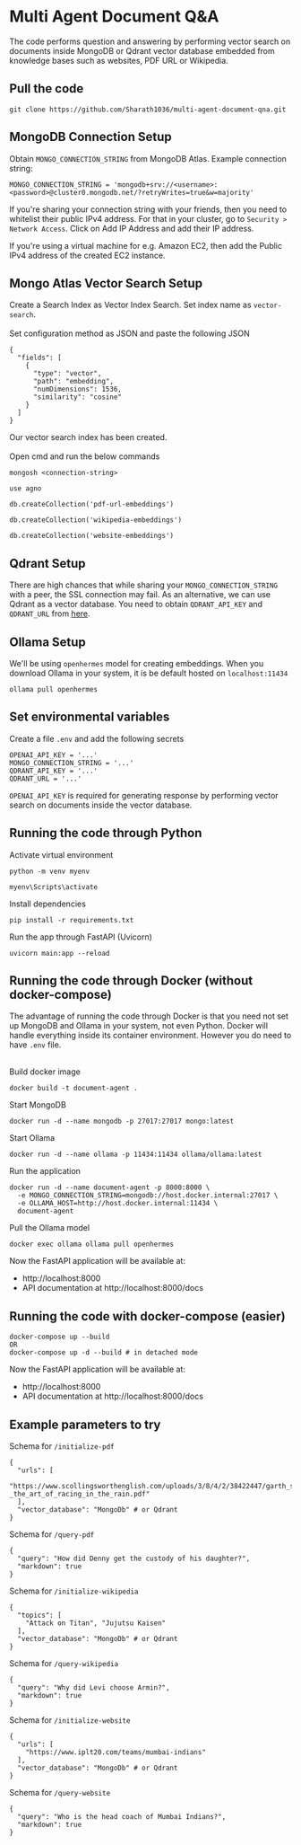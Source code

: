 # Multi Agent Document Q&A

The code performs question and answering by performing vector search on documents inside MongoDB or Qdrant vector database embedded from knowledge bases such as websites, PDF URL or Wikipedia.

## Pull the code
```
git clone https://github.com/Sharath1036/multi-agent-document-qna.git
```

## MongoDB Connection Setup
Obtain `MONGO_CONNECTION_STRING` from MongoDB Atlas. Example connection string:
```
MONGO_CONNECTION_STRING = 'mongodb+srv://<username>:<password>@cluster0.mongodb.net/?retryWrites=true&w=majority'
```

If you're sharing your connection string with your friends, then you need to whitelist their public IPv4 address. For that in your cluster, go to `Security > Network Access`. Click on Add IP Address and add their IP address.

If you're using a virtual machine for e.g. Amazon EC2, then add the Public IPv4 address of the created EC2 instance.

## Mongo Atlas Vector Search Setup
Create a Search Index as Vector Index Search. Set index name as `vector-search`.<br><br>
Set configuration method as JSON and paste the following JSON
```
{
  "fields": [
    {
      "type": "vector",
      "path": "embedding",
      "numDimensions": 1536,
      "similarity": "cosine"
    }
  ]
}
```
Our vector search index has been created.<br><br>
Open cmd and run the below commands
```
mongosh <connection-string>
```
```
use agno
```
```
db.createCollection('pdf-url-embeddings')
```
```
db.createCollection('wikipedia-embeddings')
```
```
db.createCollection('website-embeddings')
```

## Qdrant Setup
There are high chances that while sharing your `MONGO_CONNECTION_STRING` with a peer, the SSL connection may fail. As an alternative, we can use Qdrant as a vector database. You need to obtain `QDRANT_API_KEY` and `QDRANT_URL` from <a href='https://cloud.qdrant.io/'>here</a>.

## Ollama Setup
We'll be using `openhermes` model for creating embeddings. When you download Ollama in your system, it is be default hosted on `localhost:11434`
```
ollama pull openhermes
```

## Set environmental variables
Create a file `.env` and add the following secrets
```
OPENAI_API_KEY = '...'
MONGO_CONNECTION_STRING = '...'
QDRANT_API_KEY = '...'
QDRANT_URL = '...'
```
`OPENAI_API_KEY` is required for generating response by performing vector search on documents inside the vector database.

## Running the code through Python
Activate virtual environment
```
python -m venv myenv
```
```
myenv\Scripts\activate
```
Install dependencies
```
pip install -r requirements.txt
```
Run the app through FastAPI (Uvicorn)
```
uvicorn main:app --reload
```

## Running the code through Docker (without docker-compose)
The advantage of running the code through Docker is that you need not set up MongoDB and Ollama in your system, not even Python. Docker will handle everything inside its container environment. However you do need to have `.env` file.<br><br>

Build docker image
```
docker build -t document-agent .
```
Start MongoDB
```
docker run -d --name mongodb -p 27017:27017 mongo:latest
```
Start Ollama
```
docker run -d --name ollama -p 11434:11434 ollama/ollama:latest
```
Run the application
```
docker run -d --name document-agent -p 8000:8000 \
  -e MONGO_CONNECTION_STRING=mongodb://host.docker.internal:27017 \
  -e OLLAMA_HOST=http://host.docker.internal:11434 \
  document-agent
```
Pull the Ollama model
```
docker exec ollama ollama pull openhermes
```

Now the FastAPI application will be available at:
* http://localhost:8000
* API documentation at http://localhost:8000/docs

## Running the code with docker-compose (easier)
```
docker-compose up --build
OR
docker-compose up -d --build # in detached mode
```
Now the FastAPI application will be available at:
* http://localhost:8000
* API documentation at http://localhost:8000/docs

## Example parameters to try
Schema for `/initialize-pdf`
```
{
  "urls": [
    "https://www.scollingsworthenglish.com/uploads/3/8/4/2/38422447/garth_stein_-_the_art_of_racing_in_the_rain.pdf"
  ],
  "vector_database": "MongoDb" # or Qdrant
}
```

Schema for `/query-pdf`
```
{
  "query": "How did Denny get the custody of his daughter?",
  "markdown": true
}
```

Schema for `/initialize-wikipedia`
```
{
  "topics": [
    "Attack on Titan", "Jujutsu Kaisen"
  ],
  "vector_database": "MongoDb" # or Qdrant
}
```

Schema for `/query-wikipedia`
```
{
  "query": "Why did Levi choose Armin?",
  "markdown": true
}
```

Schema for `/initialize-website`
```
{
  "urls": [
    "https://www.iplt20.com/teams/mumbai-indians"
  ],
  "vector_database": "MongoDb" # or Qdrant
}
```

Schema for `/query-website`
```
{
  "query": "Who is the head coach of Mumbai Indians?",
  "markdown": true
}
```
